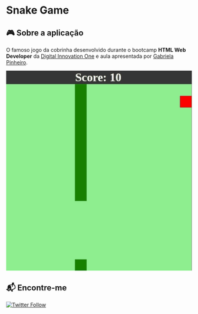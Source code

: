 # Snake Game

## 🎮 Sobre a aplicação

O famoso jogo da cobrinha desenvolvido durante o bootcamp **HTML Web Developer** da [Digital Innovation One](https://github.com/digitalinnovationone) e aula apresentada por [Gabriela Pinheiro](https://www.linkedin.com/in/gabrielapinheiro129/).

<p align="center">
  <img src="./.github/snake.gif" alt="Snake Game">
</p>

## 📬 Encontre-me

[![Twitter Follow](https://img.shields.io/twitter/follow/vitorsemidio?style=social)](https://twitter.com/vitorsemidio)